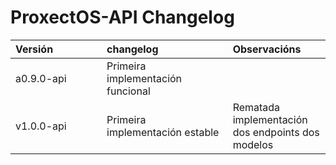ProxectOS-API Changelog
====

| <div style="width:130px">Versión</div>    | <div style="width:180px">changelog</div>          | Observacións                                      |
|:-                                         |:-                                                 | :-                                                |
| a0.9.0-api                                | Primeira implementación funcional                 |                                                   |
| v1.0.0-api                                | Primeira implementación estable                   | Rematada implementación dos endpoints dos modelos |
